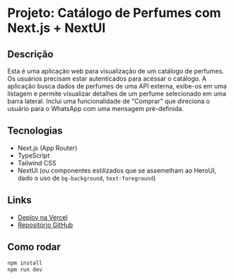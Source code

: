 # Projeto: Catálogo de Perfumes com Next.js + NextUI

## Descrição
Esta é uma aplicação web para visualização de um catálogo de perfumes. Os usuários precisam estar autenticados para acessar o catálogo. A aplicação busca dados de perfumes de uma API externa, exibe-os em uma listagem e permite visualizar detalhes de um perfume selecionado em uma barra lateral. Inclui uma funcionalidade de "Comprar" que direciona o usuário para o WhatsApp com uma mensagem pré-definida.

## Tecnologias
- Next.js (App Router)
- TypeScript
- Tailwind CSS
- NextUI (ou componentes estilizados que se assemelham ao HeroUI, dado o uso de `bg-background`, `text-foreground`)

## Links
- [Deploy na Vercel](https://catalogo-de-perfumes-nu.vercel.app/)
- [Repositório GitHub]( https://github.com/MikaelNDN/Catalogo-De-Perfumes.git)

## Como rodar
```bash
npm install
npm run dev
